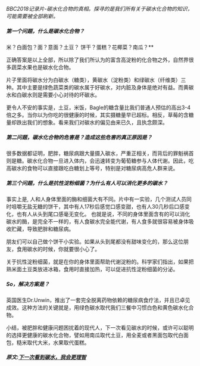 *BBC2018记录片-碳水化合物的真相。探寻的是我们所有关于碳水化合物的知识，可能需要被全部刷新。*

##### 第一个问题，什么是碳水化合物？

米？白面包？面？意面？土豆？ 饼干？蛋糕？花椰菜？南瓜？**

正确答案是以上全部，所以除了我们所认为的富含高淀粉的化合物之外，自然界很多蔬菜水果也是碳水化合物。

片子里面将碳水分为白碳水（糖类），黄碳水（淀粉类）和绿碳水（纤维类）三种。其中主要是绿色蔬菜类的碳水属于好碳水，对内脏及身体是绝对有益。而黄碳水和白碳水则是需要小心对待的坏碳水。

更令人不安的事实是，土豆，米饭，Bagle的糖含量比我们普通人预估的高出3-4倍之多。当你以为你吃的很健康的时候，其实摄糖量早已超标。相反，草莓的含糖量却跌出我们的想象。看来我们对碳水的偏见由来已久，且执念颇深。

##### 第二问题，碳水化合物的危害是？造成这些危害的真正原因是？

很多数据都证明，肥胖，糖尿病跟大量摄入碳水，严重正相关，而背后的罪魁祸首则是糖。碳水化合物一旦进入体内，会迅速转变为葡萄糖参与人体代谢。因此，吃高碳水的食物可以直接跟吃白糖划上等号，特别是对糖尿病高危人群来说。

##### 第三个问题，什么是抗性淀粉细菌？为什么有人可以消化更多的碳水？

事实上是, 人和人身体里面的酶和细菌大有不同。片中有一实验，几个测试人员同时咀嚼无盐无糖的饼干，其中有人17秒后感觉口感变甜，也有人30几秒后口感变化，也有人从头到尾口感毫无变化。 也就是说，不同的身体里面含有的可以消化碳水的酶，是完全不一样的，有人食碳水完全能代谢，有人食多就很容易被身体吸收贮藏，导致肥胖和糖尿病。

朋友们可以自己做个饼干小实验。如果从头到尾都没有甜味变化的，那么这位朋友，食用碳水的时候，你就要很小心了。

关于抗性淀粉细菌，就是在你的身体里面帮助代谢淀粉的。科学家们指出，如果把熟米面土豆类放进冰箱，食用时直接加热，可以促进抗性淀粉细菌的分泌。

##### So，解决方案是？

英国医生Dr.Unwin，推出了一套完全脱离药物依赖的糖尿病食疗法，并且已卓见成效。这种方法的关键就是，用绿色碳水取代我们三餐中习惯白色和黄色碳水化合物。

小结，被肥胖和健康问题困扰着的现代人，下一次看见碳水的时候，或许可以聪明的选择更健康的碳水化合物，譬如用南瓜取代土豆，用全麦或者黑面包取代白面包，糙米取代大米，水果取代蛋糕。

##### 原文:[下一次看到碳水，我会更理智](https://movie.douban.com/review/9649415/)
